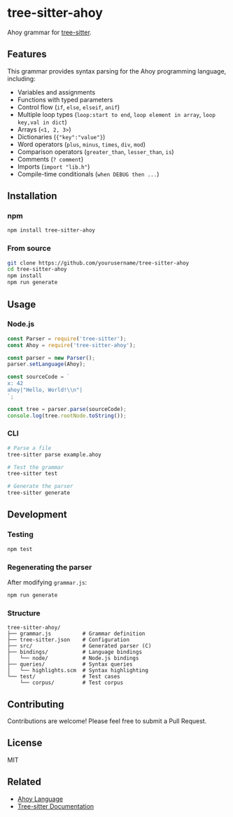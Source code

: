 # tree-sitter-ahoy

Ahoy grammar for [tree-sitter](https://github.com/tree-sitter/tree-sitter).

## Features

This grammar provides syntax parsing for the Ahoy programming language, including:

- Variables and assignments
- Functions with typed parameters  
- Control flow (`if`, `else`, `elseif`, `anif`)
- Multiple loop types (`loop:start to end`, `loop element in array`, `loop key,val in dict`)
- Arrays (`<1, 2, 3>`)
- Dictionaries (`{"key":"value"}`)
- Word operators (`plus`, `minus`, `times`, `div`, `mod`)
- Comparison operators (`greater_than`, `lesser_than`, `is`)
- Comments (`? comment`)
- Imports (`import "lib.h"`)
- Compile-time conditionals (`when DEBUG then ...`)

## Installation

### npm

```bash
npm install tree-sitter-ahoy
```

### From source

```bash
git clone https://github.com/yourusername/tree-sitter-ahoy
cd tree-sitter-ahoy
npm install
npm run generate
```

## Usage

### Node.js

```javascript
const Parser = require('tree-sitter');
const Ahoy = require('tree-sitter-ahoy');

const parser = new Parser();
parser.setLanguage(Ahoy);

const sourceCode = `
x: 42
ahoy|"Hello, World!\\n"|
`;

const tree = parser.parse(sourceCode);
console.log(tree.rootNode.toString());
```

### CLI

```bash
# Parse a file
tree-sitter parse example.ahoy

# Test the grammar
tree-sitter test

# Generate the parser
tree-sitter generate
```

## Development

### Testing

```bash
npm test
```

### Regenerating the parser

After modifying `grammar.js`:

```bash
npm run generate
```

### Structure

```
tree-sitter-ahoy/
├── grammar.js          # Grammar definition
├── tree-sitter.json    # Configuration
├── src/                # Generated parser (C)
├── bindings/           # Language bindings
│   └── node/           # Node.js bindings
├── queries/            # Syntax queries
│   └── highlights.scm  # Syntax highlighting
└── test/               # Test cases
    └── corpus/         # Test corpus
```

## Contributing

Contributions are welcome! Please feel free to submit a Pull Request.

## License

MIT

## Related

- [Ahoy Language](../README.md)
- [Tree-sitter Documentation](https://tree-sitter.github.io/tree-sitter/)

